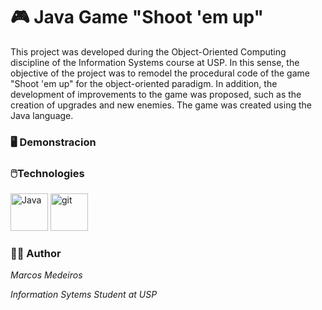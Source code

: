 # 🎮 Java Game "Shoot 'em up"
<p>This project was developed during the Object-Oriented Computing discipline of the Information Systems course at USP. In this sense, the objective of the project was to remodel the procedural code of the game "Shoot 'em up" for the object-oriented paradigm. In addition, the development of improvements to the game was proposed, such as the creation of upgrades and new enemies. The game was created using the Java language.</p>

### 🖥️ Demonstracion


### 🖱️Technologies
<p align = "left">
    <a href="https://developer.mozilla.org/en-US/docs/Glossary/Java" target="_blank" rel="noreferrer"><img src="https://raw.githubusercontent.com/danielcranney/readme-generator/main/public/icons/skills/java-colored.svg" width="60" height="60" alt="Java" /></a>
    <a href="https://docs.microsoft.com/en-us/git/?view=msvc-170" target="_blank" rel="noreferrer"><img src="https://raw.githubusercontent.com/danielcranney/readme-generator/main/public/icons/skills/git-colored.svg" width="60" height="60" alt="git" /></a>
</p>

### 👨‍💻 Author
<p style = "text-align: left; margin-bottom: 0; font-style: italic">Marcos Medeiros</p>
<p style = "text-align: left; font-style: italic"> Information Sytems Student at USP</p>


